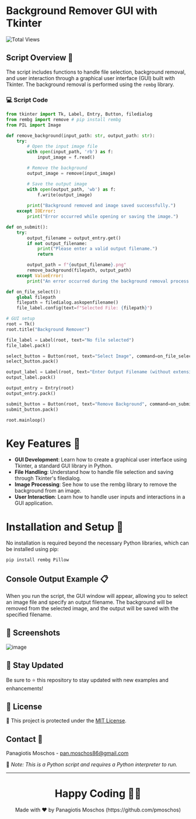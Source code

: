 # Background Remover GUI with Tkinter

![Total Views](https://views.whatilearened.today/views/github/pmoschos/pmoschos.svg)

## Script Overview 📘

The script includes functions to handle file selection, background removal, and user interaction through a graphical user interface (GUI) built with Tkinter. The background removal is performed using the `rembg` library.

### :computer: Script Code

```python
from tkinter import Tk, Label, Entry, Button, filedialog
from rembg import remove # pip install rembg
from PIL import Image

def remove_background(input_path: str, output_path: str):
    try:
        # Open the input image file
        with open(input_path, 'rb') as f:
            input_image = f.read()

        # Remove the background
        output_image = remove(input_image)

        # Save the output image
        with open(output_path, 'wb') as f:
            f.write(output_image)
        
        print("Background removed and image saved successfully.")
    except IOError:
        print("Error occurred while opening or saving the image.")

def on_submit():
    try:
        output_filename = output_entry.get()
        if not output_filename:
            print("Please enter a valid output filename.")
            return

        output_path = f"{output_filename}.png"
        remove_background(filepath, output_path)
    except ValueError:
        print("An error occurred during the background removal process.")

def on_file_select():
    global filepath
    filepath = filedialog.askopenfilename()
    file_label.config(text=f"Selected File: {filepath}")

# GUI setup
root = Tk()
root.title("Background Remover")

file_label = Label(root, text="No file selected")
file_label.pack()

select_button = Button(root, text="Select Image", command=on_file_select)
select_button.pack()

output_label = Label(root, text="Enter Output Filename (without extension):")
output_label.pack()

output_entry = Entry(root)
output_entry.pack()

submit_button = Button(root, text="Remove Background", command=on_submit)
submit_button.pack()

root.mainloop()
```

# Key Features 🌟
- **GUI Development**: Learn how to create a graphical user interface using Tkinter, a standard GUI library in Python.
- **File Handling**: Understand how to handle file selection and saving through Tkinter's filedialog.
- **Image Processing**: See how to use the rembg library to remove the background from an image.
- **User Interaction**: Learn how to handle user inputs and interactions in a GUI application.

# Installation and Setup 🚀
No installation is required beyond the necessary Python libraries, which can be installed using pip:

```bash
pip install rembg Pillow
```

## Console Output Example 📋
When you run the script, the GUI window will appear, allowing you to select an image file and specify an output filename. The background will be removed from the selected image, and the output will be saved with the specified filename.

## 📸 Screenshots
![image](https://github.com/pmoschos/PythonScripts/assets/133533759/b7a690b1-ea26-409e-9436-58d11e3a1ee1)

## 📢 Stay Updated

Be sure to ⭐ this repository to stay updated with new examples and enhancements!

## 📄 License
🔐 This project is protected under the [MIT License](https://mit-license.org/).


## Contact 📧
Panagiotis Moschos - pan.moschos86@gmail.com

🔗 *Note: This is a Python script and requires a Python interpreter to run.*

---
<h1 align=center>Happy Coding 👨‍💻 </h1>

<p align="center">
  Made with ❤️ by Panagiotis Moschos (https://github.com/pmoschos)
</p>
